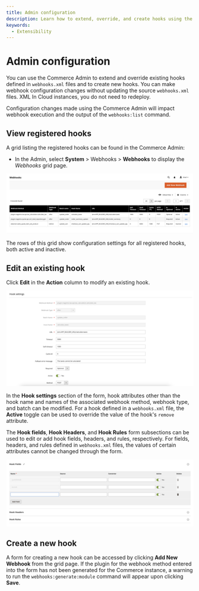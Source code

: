 ```yaml
---
title: Admin configuration
description: Learn how to extend, override, and create hooks using the Admin.
keywords:
  - Extensibility
---
```


# Admin configuration

You can use the Commerce Admin to extend and override existing hooks defined in `webhooks.xml` files and to create new hooks. You can make webhook configuration changes without updating the source `webhooks.xml` files. XML  In Cloud instances, you do not need to redeploy.

Configuration changes made using the Commerce Admin will impact webhook execution and the output of the `webhooks:list` command.

## View registered hooks

A grid listing the registered hooks can be found in the Commerce Admin:

*  In the Admin, select **System** > Webhooks > **Webhooks** to display the _Webhooks_ grid page.

![Webhooks grid](../_images/webhooks/webhooks-grid.png)

The rows of this grid show configuration settings for all registered hooks, both active and inactive.

## Edit an existing hook

Click **Edit** in the **Action** column to modify an existing hook.

![Edit hook settings](../_images/webhooks/edit-hook-settings.png)

In the **Hook settings** section of the form, hook attributes other than the hook name and names of the associated webhook method, webhook type, and batch can be modified. For a hook defined in a `webhooks.xml` file, the **Active** toggle can be used to override the value of the hook's `remove` attribute.

The **Hook fields**, **Hook Headers**, and **Hook Rules** form subsections can be used to edit or add hook fields, headers, and rules, respectively. For fields, headers, and rules defined in `webhooks.xml` files, the values of certain attributes cannot be changed through the form.

![Edit hook fields](../_images/webhooks/edit-hook-fields.png)

## Create a new hook

A form for creating a new hook can be accessed by clicking **Add New Webhook** from the grid page. If the plugin for the webhook method entered into the form has not been generated for the Commerce instance, a warning to run the `webhooks:generate:module` command will appear upon clicking **Save**.
